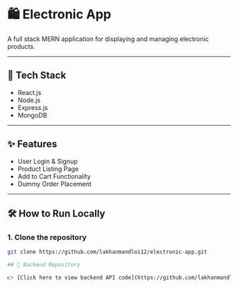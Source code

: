 # 🛍️ Electronic App

A full stack MERN application for displaying and managing electronic products.

---

## 🚀 Tech Stack
- React.js
- Node.js
- Express.js
- MongoDB

---

## ✨ Features
- User Login & Signup
- Product Listing Page
- Add to Cart Functionality
- Dummy Order Placement

---

## 🛠️ How to Run Locally

### 1. Clone the repository
```bash
git clone https://github.com/lakhanmandloi12/electronic-app.git

## 🔗 Backend Repository

👉 [Click here to view backend API code](https://github.com/lakhanmandloi12/electronic-app-backend)

